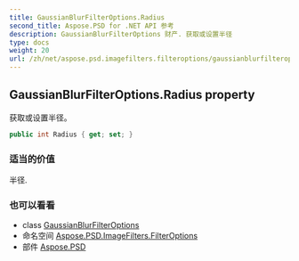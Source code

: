 ```yaml
---
title: GaussianBlurFilterOptions.Radius
second_title: Aspose.PSD for .NET API 参考
description: GaussianBlurFilterOptions 财产. 获取或设置半径
type: docs
weight: 20
url: /zh/net/aspose.psd.imagefilters.filteroptions/gaussianblurfilteroptions/radius/
---
```

## GaussianBlurFilterOptions.Radius property

获取或设置半径。

```csharp
public int Radius { get; set; }
```

### 适当的价值

半径.

### 也可以看看

* class [GaussianBlurFilterOptions](../)
* 命名空间 [Aspose.PSD.ImageFilters.FilterOptions](../../gaussianblurfilteroptions/)
* 部件 [Aspose.PSD](../../../)


